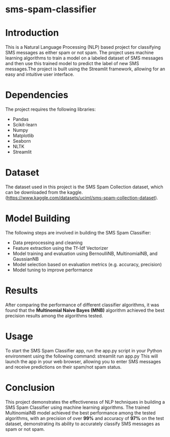 # sms-spam-classifier
# Introduction
This is a Natural Language Processing (NLP) based project for classifying SMS messages as either spam or not spam. The project uses machine learning algorithms to train a model on a labeled dataset of SMS messages and then use this trained model to predict the label of new SMS messages.The project is built using the Streamlit framework, allowing for an easy and intuitive user interface.

# Dependencies
The project requires the following libraries:

- Pandas
- Scikit-learn
- Numpy
- Matplotlib
- Seaborn
- NLTK
- Streamlit
# Dataset
The dataset used in this project is the SMS Spam Collection dataset, which can be downloaded from the kaggle.(https://www.kaggle.com/datasets/uciml/sms-spam-collection-dataset).

# Model Building
The following steps are involved in building the SMS Spam Classifier:

- Data preprocessing and cleaning
- Feature extraction using the Tf-Idf Vectorizer
- Model training and evaluation using BernoulliNB, MultinomialNB, and GaussianNB
- Model selection based on evaluation metrics (e.g. accuracy, precision)
- Model tuning to improve performance

# Results
After comparing the performance of different classifier algorithms, it was found that the **Multinomial Naive Bayes (MNB)** algorithm achieved the best precision results among the algorithms tested.
# Usage
To start the SMS Spam Classifier app, run the app.py script in your Python environment using the following command:
streamlit run app.py
This will launch the app in your web browser, allowing you to enter SMS messages and receive predictions on their spam/not spam status.

# Conclusion
This project demonstrates the effectiveness of NLP techniques in building a SMS Spam Classifier using machine learning algorithms. The trained MultinomialNB model achieved the best performance among the tested algorithms, with an precision of over **99%** and accuracy of **97%** on the test dataset, demonstrating its ability to accurately classify SMS messages as spam or not spam.
